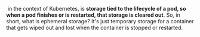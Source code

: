 
 in the context of Kubernetes, is **storage tied to the lifecycle of a pod, so when a pod finishes or is restarted, that storage is cleared out**. So, in short, what is ephemeral storage? It's just temporary storage for a container that gets wiped out and lost when the container is stopped or restarted.
